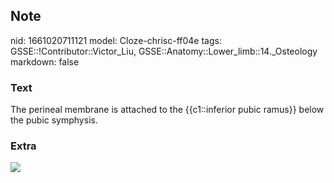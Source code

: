 ## Note
nid: 1661020711121
model: Cloze-chrisc-ff04e
tags: GSSE::!Contributor::Victor_Liu, GSSE::Anatomy::Lower_limb::14._Osteology
markdown: false

### Text
The perineal membrane is attached to the {{c1::inferior pubic ramus}} below the pubic symphysis.

### Extra
<img src="paste-23bf0ef95d0ee802b450012ed9c665f353055fa8.jpg">
